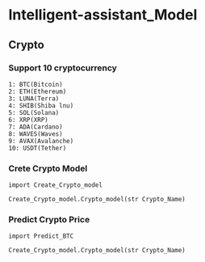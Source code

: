 # Intelligent-assistant_Model

## Crypto 

### Support 10 cryptocurrency 

    1: BTC(Bitcoin)  
    2: ETH(Ethereum)  
    3: LUNA(Terra)
    4: SHIB(Shiba lnu)  
    5: SOL(Solana)  
    6: XRP(XRP)  
    7: ADA(Cardano)  
    8: WAVES(Waves)  
    9: AVAX(Avalanche)  
    10: USDT(Tether)

### Crete Crypto Model 

    import Create_Crypto_model 

    Create_Crypto_model.Crypto_model(str Crypto_Name) 

### Predict Crypto Price

    import Predict_BTC 

    Create_Crypto_model.Crypto_model(str Crypto_Name)  
